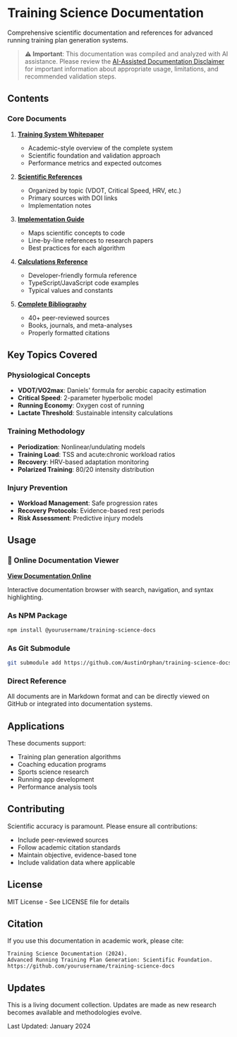 # Training Science Documentation

Comprehensive scientific documentation and references for advanced running training plan generation systems.

> **⚠️ Important**: This documentation was compiled and analyzed with AI assistance. Please review the [AI-Assisted Documentation Disclaimer](#disclaimer) for important information about appropriate usage, limitations, and recommended validation steps.

## Contents

### Core Documents

1. **[Training System Whitepaper](#whitepaper)**
   - Academic-style overview of the complete system
   - Scientific foundation and validation approach
   - Performance metrics and expected outcomes

2. **[Scientific References](#references)**
   - Organized by topic (VDOT, Critical Speed, HRV, etc.)
   - Primary sources with DOI links
   - Implementation notes

3. **[Implementation Guide](#implementation)**
   - Maps scientific concepts to code
   - Line-by-line references to research papers
   - Best practices for each algorithm

4. **[Calculations Reference](#calculations)**
   - Developer-friendly formula reference
   - TypeScript/JavaScript code examples
   - Typical values and constants

5. **[Complete Bibliography](#bibliography)**
   - 40+ peer-reviewed sources
   - Books, journals, and meta-analyses
   - Properly formatted citations

## Key Topics Covered

### Physiological Concepts
- **VDOT/VO2max**: Daniels' formula for aerobic capacity estimation
- **Critical Speed**: 2-parameter hyperbolic model
- **Running Economy**: Oxygen cost of running
- **Lactate Threshold**: Sustainable intensity calculations

### Training Methodology
- **Periodization**: Nonlinear/undulating models
- **Training Load**: TSS and acute:chronic workload ratios
- **Recovery**: HRV-based adaptation monitoring
- **Polarized Training**: 80/20 intensity distribution

### Injury Prevention
- **Workload Management**: Safe progression rates
- **Recovery Protocols**: Evidence-based rest periods
- **Risk Assessment**: Predictive injury models

## Usage

### 📖 Online Documentation Viewer
**[View Documentation Online](https://austinorphan.github.io/training-science-docs/)**

Interactive documentation browser with search, navigation, and syntax highlighting.

### As NPM Package
```bash
npm install @yourusername/training-science-docs
```

### As Git Submodule
```bash
git submodule add https://github.com/AustinOrphan/training-science-docs.git docs/science
```

### Direct Reference
All documents are in Markdown format and can be directly viewed on GitHub or integrated into documentation systems.

## Applications

These documents support:
- Training plan generation algorithms
- Coaching education programs
- Sports science research
- Running app development
- Performance analysis tools

## Contributing

Scientific accuracy is paramount. Please ensure all contributions:
- Include peer-reviewed sources
- Follow academic citation standards
- Maintain objective, evidence-based tone
- Include validation data where applicable

## License

MIT License - See LICENSE file for details

## Citation

If you use this documentation in academic work, please cite:
```
Training Science Documentation (2024). 
Advanced Running Training Plan Generation: Scientific Foundation. 
https://github.com/yourusername/training-science-docs
```

## Updates

This is a living document collection. Updates are made as new research becomes available and methodologies evolve.

Last Updated: January 2024